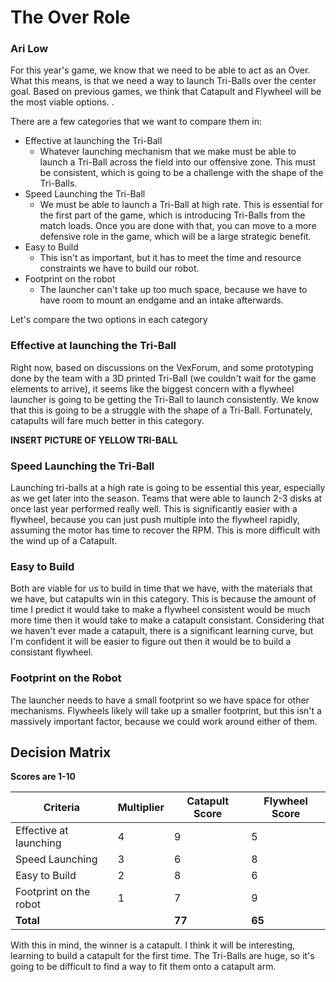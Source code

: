 # The Over Role
### Ari Low

For this year's game, we know that we need to be able to act as an Over. What this means, is that we need a way to launch Tri-Balls over the center goal. Based on previous games, we think that Catapult and Flywheel will be the most viable options. . 

There are a few categories that we want to compare them in:
- Effective at launching the Tri-Ball
	- Whatever launching mechanism that we make must be able to launch a Tri-Ball across the field into our offensive zone. This must be consistent, which is going to be a challenge with the shape of the Tri-Balls. 
- Speed Launching the Tri-Ball
	- We must be able to launch a Tri-Ball at high rate. This is essential for the first part of the game, which is introducing Tri-Balls from the match loads. Once you are done with that, you can move to a more defensive role in the game, which will be a large strategic benefit. 
- Easy to Build
	- This isn't as important, but it has to meet the time and resource constraints we have to build our robot. 
- Footprint on the robot
	- The launcher can't take up too much space, because we have to have room to mount an endgame and an intake afterwards. 

Let's compare the two options in each category

### Effective at launching the Tri-Ball

Right now, based on discussions on the VexForum, and some prototyping done by the team with a 3D printed Tri-Ball (we couldn't wait for the game elements to arrive), it seems like the biggest concern with a flywheel launcher is going to be getting the Tri-Ball to launch consistently. We know that this is going to be a struggle with the shape of a Tri-Ball. Fortunately, catapults will fare much better in this category. 

**INSERT PICTURE OF YELLOW TRI-BALL**

### Speed Launching the Tri-Ball
Launching tri-balls at a high rate is going to be essential this year, especially as we get later into the season. Teams that were able to launch 2-3 disks at once last year performed really well. This is significantly easier with a flywheel, because you can just push multiple into the flywheel rapidly, assuming the motor has time to recover the RPM. This is more difficult with the wind up of a Catapult. 

### Easy to Build
Both are viable for us to build in time that we have, with the materials that we have, but catapults win in this category. This is because the amount of time I predict it would take to make a flywheel consistent would be much more time then it would take to make a catapult consistant. Considering that we haven't ever made a catapult, there is a significant learning curve, but I'm confident it will be easier to figure out then it would be to build a consistant flywheel. 

### Footprint on the Robot
The launcher needs to have a small footprint so we have space for other mechanisms. Flywheels likely will take up a smaller footprint, but this isn't a massively important factor, because we could work around either of them. 

## Decision Matrix
**Scores are 1-10**

| Criteria                     | Multiplier | Catapult Score | Flywheel Score |
|------------------------------|------------|----------------|----------------|
| Effective at launching       | 4          | 9              | 5              |
| Speed Launching              | 3          | 6              | 8              |
| Easy to Build                | 2          | 8              | 6              |
| Footprint on the robot       | 1          | 7              | 9              |
| **Total**                    |            | **77**         | **65**         |

With this in mind, the winner is a catapult. I think it will be interesting, learning to build a catapult for the first time. The Tri-Balls are huge, so it's going to be difficult to find a way to fit them onto a catapult arm. 